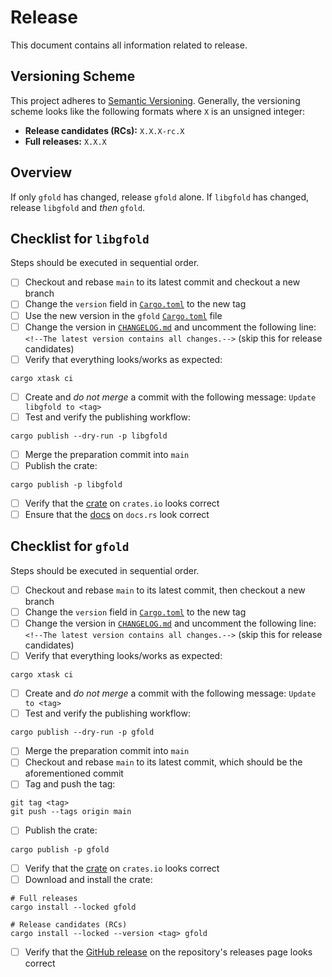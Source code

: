 # Release

This document contains all information related to release.

## Versioning Scheme

This project adheres to [Semantic Versioning](https://semver.org/spec/v2.0.0.html).
Generally, the versioning scheme looks like the following formats where `X` is an unsigned integer:

- **Release candidates (RCs):** `X.X.X-rc.X`
- **Full releases:** `X.X.X`

## Overview

If only `gfold` has changed, release `gfold` alone.
If `libgfold` has changed, release `libgfold` and _then_ `gfold`.

## Checklist for `libgfold`

Steps should be executed in sequential order.

- [ ] Checkout and rebase `main` to its latest commit and checkout a new branch
- [ ] Change the `version` field in [`Cargo.toml`](../lib/libgfold/Cargo.toml) to the new tag
- [ ] Use the new version in the `gfold` [`Cargo.toml`](../lib/gfold/Cargo.toml) file
- [ ] Change the version in [`CHANGELOG.md`](../CHANGELOG.md) and uncomment the following line: `<!--The latest version contains all changes.-->` (skip this for release candidates)
- [ ] Verify that everything looks/works as expected:

```shell
cargo xtask ci
```

- [ ] Create and _do not merge_ a commit with the following message: `Update libgfold to <tag>`
- [ ] Test and verify the publishing workflow:

```shell
cargo publish --dry-run -p libgfold
```

- [ ] Merge the preparation commit into `main`
- [ ] Publish the crate:

```shell
cargo publish -p libgfold
```

- [ ] Verify that the [crate](https://crates.io/crates/libgfold) on `crates.io` looks correct
- [ ] Ensure that the [docs](https://docs.rs/libgfold/latest/libgfold/) on `docs.rs` look correct

## Checklist for `gfold`

Steps should be executed in sequential order.

- [ ] Checkout and rebase `main` to its latest commit, then checkout a new branch
- [ ] Change the `version` field in [`Cargo.toml`](../bin/gfold/Cargo.toml) to the new tag
- [ ] Change the version in [`CHANGELOG.md`](../CHANGELOG.md) and uncomment the following line: `<!--The latest version contains all changes.-->` (skip this for release candidates)
- [ ] Verify that everything looks/works as expected:

```shell
cargo xtask ci
```

- [ ] Create and _do not merge_ a commit with the following message: `Update to <tag>`
- [ ] Test and verify the publishing workflow:

```shell
cargo publish --dry-run -p gfold
```

- [ ] Merge the preparation commit into `main`
- [ ] Checkout and rebase `main` to its latest commit, which should be the aforementioned commit
- [ ] Tag and push the tag:

```shell
git tag <tag>
git push --tags origin main
```

- [ ] Publish the crate:

```shell
cargo publish -p gfold
```

- [ ] Verify that the [crate](https://crates.io/crates/gfold) on `crates.io` looks correct
- [ ] Download and install the crate:

```shell
# Full releases
cargo install --locked gfold

# Release candidates (RCs)
cargo install --locked --version <tag> gfold
```

- [ ] Verify that the [GitHub release](https://github.com/nickgerace/gfold/releases) on the repository's releases page looks correct

